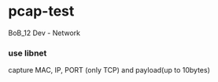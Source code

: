 # pcap-test
BoB_12 Dev - Network

### use libnet
  capture MAC, IP, PORT (only TCP) and payload(up to 10bytes)
